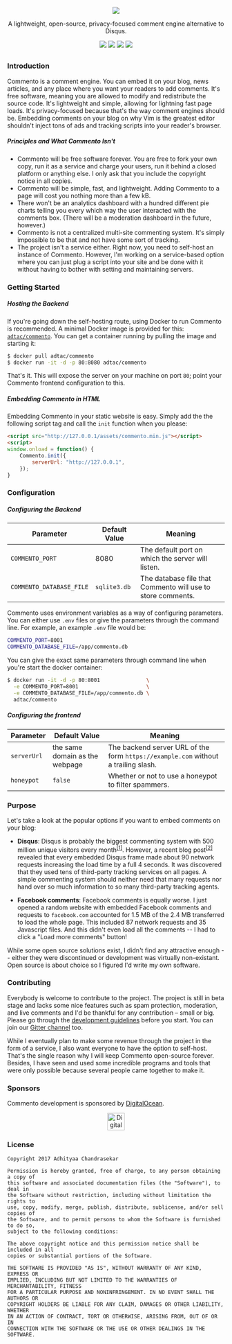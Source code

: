 <p align="center">
<img src="https://user-images.githubusercontent.com/7521600/33375172-14b21f68-d52f-11e7-9b30-477682bccf8f.png">
</p>

<p align="center">A lightweight, open-source, privacy-focused comment engine alternative to Disqus.</p>

<p align="center">
<a href="https://www.patreon.com/adtac"><img src="https://img.shields.io/badge/support-patreon-red.svg?style=for-the-badge&colorA=1e2127&colorB=e06c75&label=support"></a>
<a href="https://commento.adtac.pw"><img src="https://img.shields.io/badge/demo-live-red.svg?style=for-the-badge&colorA=1e2127&colorB=98c379&label=demo"></a>
<a href="https://gitter.im/commento-dev/commento"><img src="https://img.shields.io/badge/live-gitter-red.svg?style=for-the-badge&colorA=1e2127&colorB=c678dd&label=chat"></a>
<a href="https://hub.docker.com/r/adtac/commento/"><img src="https://img.shields.io/badge/live-commento-red.svg?style=for-the-badge&colorA=1e2127&colorB=56b6c2&label=docker"></a>
</p>

<h2 align="center"></h2>

### Introduction

Commento is a comment engine. You can embed it on your blog, news articles, and any place where you want your readers to add comments. It's free software, meaning you are allowed to modify and redistribute the source code. It's lightweight and simple, allowing for lightning fast page loads. It's privacy-focused because that's the way comment engines should be. Embedding comments on your blog on why Vim is the greatest editor shouldn't inject tons of ads and tracking scripts into your reader's browser.

##### Principles and What Commento Isn't

* Commento will be free software forever. You are free to fork your own copy, run it as a service and charge your users, run it behind a closed platform or anything else. I only ask that you include the copyright notice in all copies.
* Commento will be simple, fast, and lightweight. Adding Commento to a page will cost you nothing more than a few kB.
* There won't be an analytics dashboard with a hundred different pie charts telling you every which way the user interacted with the comments box. (There will be a moderation dashboard in the future, however.)
* Commento is not a centralized multi-site commenting system. It's simply impossible to be that and not have some sort of tracking.
* The project isn't a service either. Right now, you need to self-host an instance of Commento. However, I'm working on a service-based option where you can just plug a script into your site and be done with it without having to bother with setting and maintaining servers.

### Getting Started

##### Hosting the Backend

If you're going down the self-hosting route, using Docker to run Commento is recommended. A minimal Docker image is provided for this: [`adtac/commento`](https://hub.docker.com/r/adtac/commento/). You can get a container running by pulling the image and starting it:

```bash
$ docker pull adtac/commento
$ docker run -it -d -p 80:8080 adtac/commento
```

That's it. This will expose the server on your machine on port `80`; point your Commento frontend configuration to this.

##### Embedding Commento in HTML

Embedding Commento in your static website is easy. Simply add the the following script tag and call the `init` function when you please:

```html
<script src="http://127.0.0.1/assets/commento.min.js"></script>
<script>
window.onload = function() {
    Commento.init({
        serverUrl: "http://127.0.0.1",
    });
}
```

### Configuration

##### Configuring the Backend

| Parameter | Default Value | Meaning |
| --------- | ------------- | ------- |
| `COMMENTO_PORT` | 8080 | The default port on which the server will listen. |
| `COMMENTO_DATABASE_FILE` | `sqlite3.db` | The database file that Commento will use to store comments. |

Commento uses environment variables as a way of configuring parameters. You can either use `.env` files or give the parameters through the command line. For example, an example `.env` file would be:

```bash
COMMENTO_PORT=8001
COMMENTO_DATABASE_FILE=/app/commento.db
```

You can give the exact same parameters through command line when you're start the docker container:

```bash
$ docker run -it -d -p 80:8001               \
  -e COMMENTO_PORT=8001                      \
  -e COMMENTO_DATABASE_FILE=/app/commento.db \
  adtac/commento
```

##### Configuring the frontend

| Parameter | Default Value | Meaning |
| --------- | ------------- | ------- |
| `serverUrl` | the same domain as the webpage | The backend server URL of the form `https://example.com` without a trailing slash. |
| `honeypot` | `false` | Whether or not to use a honeypot to filter spammers. |

### Purpose

Let's take a look at the popular options if you want to embed comments on your blog:

 - **Disqus**: Disqus is probably the biggest commenting system with 500 million unique visitors every month<sup>[[1]](https://blog.disqus.com/the-numbers-of-disqus)</sup>. However, a recent blog post<sup>[[2]](http://donw.io/post/github-comments/)</sup> revealed that every embedded Disqus frame made about 90 network requests increasing the load time by a full 4 seconds. It was discovered that they used tens of third-party tracking services on all pages. A simple commenting system should neither need that many requests nor hand over so much information to so many third-party tracking agents.

 - **Facebook comments**: Facebook comments is equally worse. I just opened a random website with embedded Facebook comments and requests to `facebook.com` accounted for 1.5 MB of the 2.4 MB transferred to load the whole page. This included 87 network requests and 35 Javascript files. And this didn't even load all the comments -- I had to click a "Load more comments" button!

While some open source solutions exist, I didn't find any attractive enough -- either they were discontinued or development was virtually non-existant. Open source is about choice so I figured I'd write my own software.

### Contributing

Everybody is welcome to contribute to the project. The project is still in beta stage and lacks some nice features such as spam protection, moderation, and live comments and I'd be thankful for any contribution – small or big. Please go through the [development guidelines](docs/development.md) before you start. You can join our [Gitter channel](https://gitter.im/commento-dev/commento) too.

While I eventually plan to make some revenue through the project in the form of a service, I also want everyone to have the option to self-host. That's the single reason why I will keep Commento open-source forever. Besides, I have seen and used some incredible programs and tools that were only possible because several people came together to make it.


### Sponsors

Commento development is sponsored by [DigitalOcean](https://www.digitalocean.com/).

<p align="center">
<a href="https://www.digitalocean.com"><img src="https://user-images.githubusercontent.com/7521600/32265839-d093c7da-bf0a-11e7-8d99-96a940041d06.png" title="DigitalOcean" height="40"></a>
</p>

### License

```
Copyright 2017 Adhityaa Chandrasekar

Permission is hereby granted, free of charge, to any person obtaining a copy of
this software and associated documentation files (the "Software"), to deal in
the Software without restriction, including without limitation the rights to
use, copy, modify, merge, publish, distribute, sublicense, and/or sell copies of
the Software, and to permit persons to whom the Software is furnished to do so,
subject to the following conditions:

The above copyright notice and this permission notice shall be included in all
copies or substantial portions of the Software.

THE SOFTWARE IS PROVIDED "AS IS", WITHOUT WARRANTY OF ANY KIND, EXPRESS OR
IMPLIED, INCLUDING BUT NOT LIMITED TO THE WARRANTIES OF MERCHANTABILITY, FITNESS
FOR A PARTICULAR PURPOSE AND NONINFRINGEMENT. IN NO EVENT SHALL THE AUTHORS OR
COPYRIGHT HOLDERS BE LIABLE FOR ANY CLAIM, DAMAGES OR OTHER LIABILITY, WHETHER
IN AN ACTION OF CONTRACT, TORT OR OTHERWISE, ARISING FROM, OUT OF OR IN
CONNECTION WITH THE SOFTWARE OR THE USE OR OTHER DEALINGS IN THE SOFTWARE.
```
